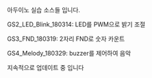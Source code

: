 아두이노 실습 소스들 입니다.

  GS2_LED_Blink_180314: LED를 PWM으로 밝기 조절
  
  GS3_FND_180319: 2자리 FND로 숫자 카운트
  
  GS4_Melody_180329: buzzer를 제어하여 음악 
  
  
 
 지속적으로 업데이트 중 입니다
  
